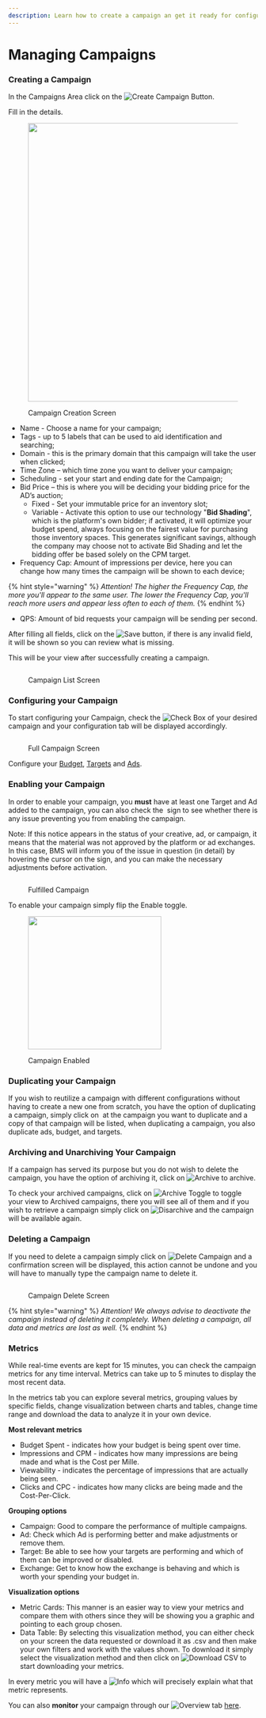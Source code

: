 ```yaml
---
description: Learn how to create a campaign an get it ready for configuration.
---
```


# Managing Campaigns

### Creating a Campaign

In the Campaigns Area click on the <img src="../../.gitbook/assets/image (10) (3).png" alt="Create Campaign" data-size="line"> Button.

Fill in the details.

<figure><img src="../../.gitbook/assets/image (11) (3).png" alt="" width="563"><figcaption><p>Campaign Creation Screen</p></figcaption></figure>

* Name - Choose a name for your campaign;
* Tags - up to 5 labels that can be used to aid identification and searching;
* Domain - this is the primary domain that this campaign will take the user when clicked;
* Time Zone – which time zone you want to deliver your campaign;
* Scheduling - set your start and ending date for the Campaign;
* Bid Price – this is where you will be deciding your bidding price for the AD’s auction;
  * Fixed - Set your immutable price for an inventory slot;
  * Variable - Activate this option to use our technology "**Bid Shading**", which is the platform's own bidder; if activated, it will optimize your budget spend, always focusing on the fairest value for purchasing those inventory spaces. This generates significant savings, although the company may choose not to activate Bid Shading and let the bidding offer be based solely on the CPM target.
* Frequency Cap: Amount of impressions per device, here you can change how many times the campaign will be shown to each device;

{% hint style="warning" %}
_Attention! The higher the Frequency Cap, the more you'll appear to the same user. The lower the Frequency Cap, you'll reach more users and appear less often to each of them._
{% endhint %}

* QPS: Amount of bid requests your campaign will be sending per second.

After filling all fields, click on the <img src="../../.gitbook/assets/image (14) (3).png" alt="Save" data-size="line"> button, if there is any invalid field, it will be shown so you can review what is missing.

This will be your view after successfully creating a campaign.

<figure><img src="../../.gitbook/assets/image (15) (3).png" alt=""><figcaption><p>Campaign List Screen</p></figcaption></figure>

### Configuring your Campaign

To start configuring your Campaign, check the <img src="../../.gitbook/assets/image (6) (3).png" alt="Check Box" data-size="line"> of your desired campaign and your configuration tab will be displayed accordingly.

<figure><img src="../../.gitbook/assets/image (19) (3).png" alt=""><figcaption><p>Full Campaign Screen</p></figcaption></figure>

Configure your [Budget](budgets.md), [Targets](targets.md) and [Ads](managing-ads.md).

### Enabling your Campaign

In order to enable your campaign, you **must** have at least one Target and Ad added to the campaign, you can also check the <img src="../../.gitbook/assets/image (76).png" alt="" data-size="line"> sign to see whether there is any issue preventing you from enabling the campaign.

Note: If this notice appears in the status of your creative, ad, or campaign, it means that the material was not approved by the platform or ad exchanges. In this case, BMS will inform you of the issue in question (in detail) by hovering the cursor on the sign, and you can make the necessary adjustments before activation.

<figure><img src="../../.gitbook/assets/image (12) (3).png" alt=""><figcaption><p>Fulfilled Campaign</p></figcaption></figure>

To enable your campaign simply flip the Enable toggle.

<div align="left">

<figure><img src="../../.gitbook/assets/image (1) (4).png" alt="" width="269"><figcaption><p>Campaign Enabled</p></figcaption></figure>

</div>

### Duplicating your Campaign

If you wish to reutilize a campaign with different configurations without having to create a new one from scratch, you have the option of duplicating a campaign, simply click on <img src="../../.gitbook/assets/image (77).png" alt="" data-size="line"> at the campaign you want to duplicate and a copy of that campaign will be listed, when duplicating a campaign, you also duplicate ads, budget, and targets.

### Archiving and Unarchiving Your Campaign

If a campaign has served its purpose but you do not wish to delete the campaign, you have the option of archiving it, click on <img src="../../.gitbook/assets/image (78).png" alt="Archive" data-size="line"> to archive.

To check your archived campaigns, click on <img src="../../.gitbook/assets/image (79).png" alt="Archive Toggle" data-size="line"> to toggle your view to Archived campaigns, there you will see all of them and if you wish to retrieve a campaign simply click on ![Disarchive](<../../.gitbook/assets/image (80).png>) and the campaign will be available again.

### Deleting a Campaign

If you need to delete a campaign simply click on ![Delete Campaign](<../../.gitbook/assets/image (81).png>) and a confirmation screen will be displayed, this action cannot be undone and you will have to manually type the campaign name to delete it.

<figure><img src="../../.gitbook/assets/image (31) (1).png" alt=""><figcaption><p>Campaign Delete Screen</p></figcaption></figure>



{% hint style="warning" %}
_Attention! We always advise to deactivate the campaign instead of deleting it completely. When deleting a campaign, all data and metrics are lost as well._
{% endhint %}

### Metrics

While real-time events are kept for 15 minutes, you can check the campaign metrics for any time interval. Metrics can take up to 5 minutes to display the most recent data.

In the metrics tab you can explore several metrics, grouping values by specific fields, change visualization between charts and tables, change time range and download the data to analyze it in your own device.

**Most relevant metrics**

* Budget Spent - indicates how your budget is being spent over time.
* Impressions and CPM - indicates how many impressions are being made and what is the Cost per Mille.
* Viewability - indicates the percentage of impressions that are actually being seen.
* Clicks and CPC - indicates how many clicks are being made and the Cost-Per-Click.

**Grouping options**

* Campaign: Good to compare the performance of multiple campaigns.
* Ad: Check which Ad is performing better and make adjustments or remove them.
* Target: Be able to see how your targets are performing and which of them can be improved or disabled.
* Exchange: Get to know how the exchange is behaving and which is worth your spending your budget in.

**Visualization options**

* Metric Cards: This manner is an easier way to view your metrics and compare them with others since they will be showing you a graphic and pointing to each group chosen.
* Data Table: By selecting this visualization method, you can either check on your screen the data requested or download it as .csv and then make your own filters and work with the values shown. To download it simply select the visualization method and then click on ![Download CSV](https://docs.bluems.com/\~gitbook/image?url=https%3A%2F%2F2773629451-files.gitbook.io%2F%7E%2Ffiles%2Fv0%2Fb%2Fgitbook-x-prod.appspot.com%2Fo%2Fspaces%252FhY34GDQYan7GqviubCLT%252Fuploads%252FXG9nhYgglIIxtHZhC0Wb%252Fimage.png%3Falt%3Dmedia%26token%3Df73a080c-878b-4d94-b04e-ee2820289c86\&width=45\&dpr=4\&quality=100\&sign=41fab3d3d38e3aa19106157d140e55c4a7cf0b11d34a32d901b358cf2216395f) to start downloading your metrics.

In every metric you will have a <img src="../../.gitbook/assets/image (38) (1).png" alt="Info" data-size="line"> which will precisely explain what that metric represents.

You can also **monitor** your campaign through our <img src="../../.gitbook/assets/image (32) (1).png" alt="Overview" data-size="line"> tab [here](metrics.md).
